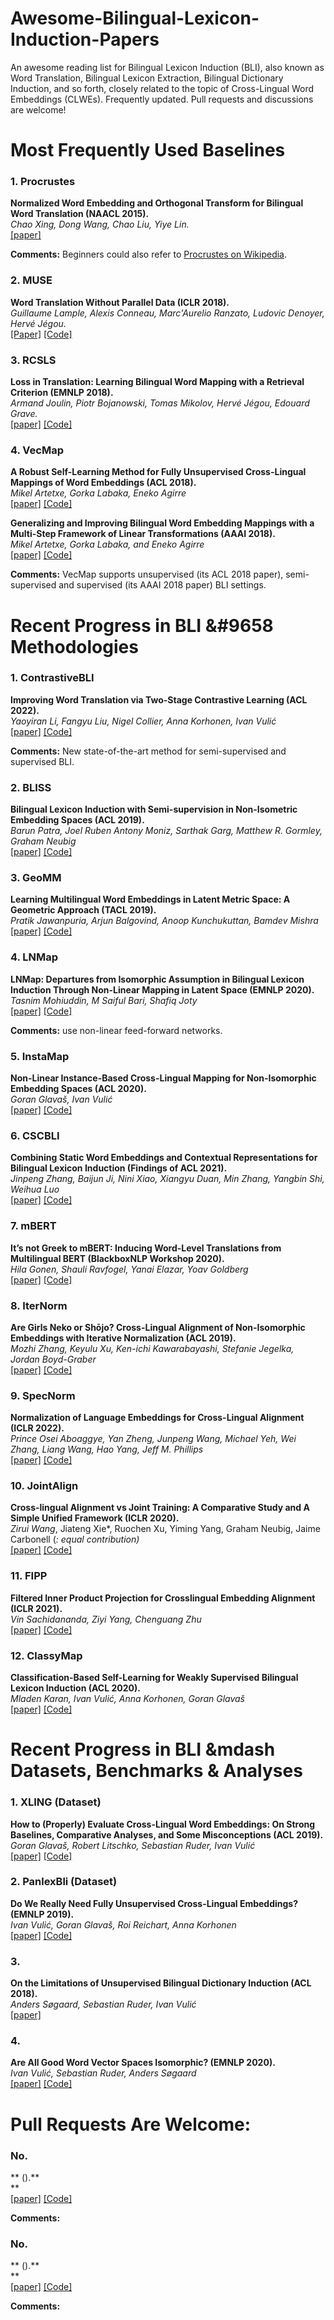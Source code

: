 # Awesome-Bilingual-Lexicon-Induction-Papers
An awesome reading list for Bilingual Lexicon Induction (BLI), also known as Word Translation, Bilingual Lexicon Extraction, Bilingual Dictionary Induction, and so forth, closely related to the topic of Cross-Lingual Word Embeddings (CLWEs). Frequently updated. Pull requests and discussions are welcome!

# Most Frequently Used Baselines
### 1. Procrustes

**Normalized Word Embedding and Orthogonal Transform for Bilingual Word Translation (NAACL 2015).**<br>
*Chao Xing, Dong Wang, Chao Liu, Yiye Lin.*<br>
[[paper]](https://aclanthology.org/N15-1104.pdf)

**Comments:** Beginners could also refer to [Procrustes on Wikipedia](https://en.wikipedia.org/wiki/Orthogonal_Procrustes_problem). 

### 2. MUSE

**Word Translation Without Parallel Data (ICLR 2018).**<br>
*Guillaume Lample, Alexis Conneau, Marc'Aurelio Ranzato, Ludovic Denoyer, Hervé Jégou.*<br>
[[Paper]](https://openreview.net/pdf?id=H196sainb)
[[Code]](https://github.com/facebookresearch/MUSE)

### 3. RCSLS

**Loss in Translation: Learning Bilingual Word Mapping with a Retrieval Criterion (EMNLP 2018).**<br>
*Armand Joulin, Piotr Bojanowski, Tomas Mikolov, Hervé Jégou, Edouard Grave.*<br>
[[paper]](https://aclanthology.org/N15-1104.pdf)
[[Code]](https://github.com/facebookresearch/fastText/tree/main/alignment)

### 4. VecMap

**A Robust Self-Learning Method for Fully Unsupervised Cross-Lingual Mappings of Word Embeddings (ACL 2018).**<br>
*Mikel Artetxe, Gorka Labaka, Eneko Agirre*<br>
[[paper]](https://aclanthology.org/P18-1073/)
[[Code]](https://github.com/artetxem/vecmap)

**Generalizing and Improving Bilingual Word Embedding Mappings with a Multi-Step Framework of Linear Transformations (AAAI 2018).**<br>
*Mikel Artetxe, Gorka Labaka, and Eneko Agirre*<br>
[[paper]](https://ojs.aaai.org/index.php/AAAI/article/view/11992)
[[Code]](https://github.com/artetxem/vecmap)

**Comments:** VecMap supports unsupervised (its ACL 2018 paper), semi-supervised and supervised (its AAAI 2018 paper) BLI settings.

# Recent Progress in BLI &#9658 Methodologies

### 1. ContrastiveBLI

**Improving Word Translation via Two-Stage Contrastive Learning (ACL 2022).**<br>
*Yaoyiran Li, Fangyu Liu, Nigel Collier, Anna Korhonen, Ivan Vulić*<br>
[[paper]](https://arxiv.org/abs/2203.08307)
[[Code]](https://github.com/cambridgeltl/ContrastiveBLI)

**Comments:** New state-of-the-art method for semi-supervised and supervised BLI.

### 2. BLISS

**Bilingual Lexicon Induction with Semi-supervision in Non-Isometric Embedding Spaces (ACL 2019).**<br>
*Barun Patra, Joel Ruben Antony Moniz, Sarthak Garg, Matthew R. Gormley, Graham Neubig*<br>
[[paper]](https://aclanthology.org/P19-1018/)
[[Code]](https://github.com/joelmoniz/BLISS)

### 3. GeoMM

**Learning Multilingual Word Embeddings in Latent Metric Space: A Geometric Approach (TACL 2019).**<br>
*Pratik Jawanpuria, Arjun Balgovind, Anoop Kunchukuttan, Bamdev Mishra*<br>
[[paper]](https://direct.mit.edu/tacl/article/doi/10.1162/tacl_a_00257/43509/Learning-Multilingual-Word-Embeddings-in-Latent)
[[Code]](https://github.com/anoopkunchukuttan/geomm)

### 4. LNMap

**LNMap: Departures from Isomorphic Assumption in Bilingual Lexicon Induction Through Non-Linear Mapping in Latent Space (EMNLP 2020).**<br>
*Tasnim Mohiuddin, M Saiful Bari, Shafiq Joty*<br>
[[paper]](https://aclanthology.org/2020.emnlp-main.215/)
[[Code]](https://github.com/taasnim/lnmap)

**Comments:** use non-linear feed-forward networks.

### 5. InstaMap

**Non-Linear Instance-Based Cross-Lingual Mapping for Non-Isomorphic Embedding Spaces (ACL 2020).**<br>
*Goran Glavaš, Ivan Vulić*<br>
[[paper]](https://aclanthology.org/2020.acl-main.675/)
[[Code]](https://github.com/codogogo/instamap)

### 6. CSCBLI

**Combining Static Word Embeddings and Contextual Representations for Bilingual Lexicon Induction (Findings of ACL 2021).**<br>
*Jinpeng Zhang, Baijun Ji, Nini Xiao, Xiangyu Duan, Min Zhang, Yangbin Shi, Weihua Luo*<br>
[[paper]](https://aclanthology.org/2021.findings-acl.260/)
[[Code]](https://github.com/zjpbinary/CSCBLI)

### 7. mBERT

**It’s not Greek to mBERT: Inducing Word-Level Translations from Multilingual BERT (BlackboxNLP Workshop 2020).**<br>
*Hila Gonen, Shauli Ravfogel, Yanai Elazar, Yoav Goldberg*<br>
[[paper]](https://aclanthology.org/2020.blackboxnlp-1.5/)
[[Code]](https://github.com/gonenhila/mbert)

### 8. IterNorm

**Are Girls Neko or Shōjo? Cross-Lingual Alignment of Non-Isomorphic Embeddings with Iterative Normalization (ACL 2019).**<br>
*Mozhi Zhang, Keyulu Xu, Ken-ichi Kawarabayashi, Stefanie Jegelka, Jordan Boyd-Graber*<br>
[[paper]](https://aclanthology.org/P19-1307.pdf)
[[Code]](https://github.com/zhangmozhi/iternorm)

### 9. SpecNorm

**Normalization of Language Embeddings for Cross-Lingual Alignment (ICLR 2022).**<br>
*Prince Osei Aboaggye, Yan Zheng, Junpeng Wang, Michael Yeh, Wei Zhang, Liang Wang, Hao Yang, Jeff M. Phillips*<br>
[[paper]](https://openreview.net/pdf?id=Nh7CtbyoqV5)
[[Code]](https://github.com/poaboagye/SpecNorm)

### 10. JointAlign

**Cross-lingual Alignment vs Joint Training: A Comparative Study and A Simple Unified Framework (ICLR 2020).**<br>
*Zirui Wang*, Jiateng Xie*, Ruochen Xu, Yiming Yang, Graham Neubig, Jaime Carbonell (*: equal contribution)*<br>
[[paper]](https://arxiv.org/abs/1910.04708)
[[Code]](https://github.com/thespectrewithin/joint_align)

### 11. FIPP

**Filtered Inner Product Projection for Crosslingual Embedding Alignment (ICLR 2021).**<br>
*Vin Sachidananda, Ziyi Yang, Chenguang Zhu*<br>
[[paper]](https://openreview.net/pdf?id=A2gNouoXE7)
[[Code]](https://github.com/vinsachi/FIPPCLE)

### 12. ClassyMap

**Classification-Based Self-Learning for Weakly Supervised Bilingual Lexicon Induction (ACL 2020).**<br>
*Mladen Karan, Ivan Vulić, Anna Korhonen, Goran Glavaš*<br>
[[paper]](https://aclanthology.org/2020.acl-main.618/)
[[Code]](https://github.com/mladenk42/ClassyMap)

# Recent Progress in BLI &mdash Datasets, Benchmarks & Analyses
### 1. XLING (Dataset)

**How to (Properly) Evaluate Cross-Lingual Word Embeddings: On Strong Baselines, Comparative Analyses, and Some Misconceptions (ACL 2019).**<br>
*Goran Glavaš, Robert Litschko, Sebastian Ruder, Ivan Vulić*<br>
[[paper]](https://aclanthology.org/P19-1070/)
[[Code]](https://github.com/codogogo/xling-eval)

### 2. PanlexBli (Dataset)

**Do We Really Need Fully Unsupervised Cross-Lingual Embeddings? (EMNLP 2019).**<br>
*Ivan Vulić, Goran Glavaš, Roi Reichart, Anna Korhonen*<br>
[[paper]](https://aclanthology.org/D19-1449/)
[[Code]](https://github.com/cambridgeltl/panlex-bli)

### 3. 
**On the Limitations of Unsupervised Bilingual Dictionary Induction (ACL 2018).**<br>
*Anders Søgaard, Sebastian Ruder, Ivan Vulić*<br>
[[paper]](https://aclanthology.org/P18-1072/)

### 4.

**Are All Good Word Vector Spaces Isomorphic? (EMNLP 2020).**<br>
*Ivan Vulić, Sebastian Ruder, Anders Søgaard*<br>
[[paper]](https://aclanthology.org/2020.emnlp-main.257/)
[[Code]](https://github.com/cambridgeltl/iso-study)

# Pull Requests Are Welcome:

### No.

** ().**<br>
**<br>
[[paper]]()
[[Code]]()

**Comments:**

### No.

** ().**<br>
**<br>
[[paper]]()
[[Code]]()

**Comments:**
